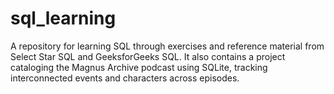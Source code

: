 # sql_learning
A repository for learning SQL through exercises and reference material from Select Star SQL and GeeksforGeeks SQL. It also contains a project cataloging the Magnus Archive podcast using SQLite, tracking interconnected events and characters across episodes.
